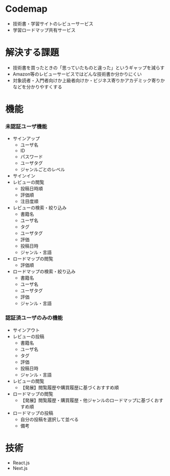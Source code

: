 # Codemap
* 技術書・学習サイトのレビューサービス
* 学習ロードマップ共有サービス


# 解決する課題
* 技術書を買ったときの「思っていたものと違った」というギャップを減らす
* Amazon等のレビューサービスではどんな技術書か分かりにくい
* 対象読者・入門者向けか上級者向けか・ビジネス寄りかアカデミック寄りかなどを分かりやすくする　


# 機能
### 未認証ユーザ機能
* サインアップ
    * ユーザ名
    * ID
    * パスワード
    * ユーザタグ
    * ジャンルごとのレベル
* サインイン
* レビューの閲覧
    * 投稿日時順
    * 評価順
    * 注目度順
* レビューの検索・絞り込み
    * 書籍名
    * ユーザ名
    * タグ
    * ユーザタグ
    * 評価
    * 投稿日時
    * ジャンル・言語
* ロードマップの閲覧
    * 評価順
* ロードマップの検索・絞り込み
    * 書籍名
    * ユーザ名
    * ユーザタグ
    * 評価
    * ジャンル・言語

### 認証済ユーザのみの機能
* サインアウト
* レビューの投稿
    * 書籍名
    * ユーザ名
    * タグ
    * 評価
    * 投稿日時
    * ジャンル・言語
* レビューの閲覧
    * 【発展】閲覧履歴や購買履歴に基づくおすすめ順
* ロードマップの閲覧
    * 【発展】閲覧履歴・購買履歴・他ジャンルのロードマップに基づくおすすめ順
* ロードマップの投稿
    * 自分の投稿を選択して並べる
    * 備考


# 技術
* React.js
* Next.js
